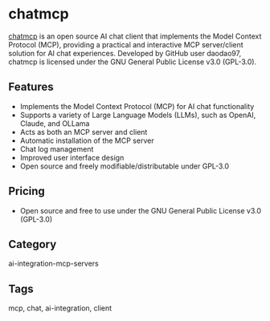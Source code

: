 # chatmcp

[chatmcp](https://www.aisharenet.com/en/chatmcp/) is an open source AI chat client that implements the Model Context Protocol (MCP), providing a practical and interactive MCP server/client solution for AI chat experiences. Developed by GitHub user daodao97, chatmcp is licensed under the GNU General Public License v3.0 (GPL-3.0).

## Features
- Implements the Model Context Protocol (MCP) for AI chat functionality
- Supports a variety of Large Language Models (LLMs), such as OpenAI, Claude, and OLLama
- Acts as both an MCP server and client
- Automatic installation of the MCP server
- Chat log management
- Improved user interface design
- Open source and freely modifiable/distributable under GPL-3.0

## Pricing
- Open source and free to use under the GNU General Public License v3.0 (GPL-3.0)

## Category
ai-integration-mcp-servers

## Tags
mcp, chat, ai-integration, client